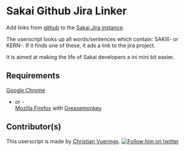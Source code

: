 # Sakai Github Jira Linker

Add links from [github](http://github.com) to the [Sakai Jira instance](https://jira.sakaiproject.org).

The userscript looks up all words/sentences which contain: SAKIII- or KERN-.
If it finds one of these, it ads a link to the jira project.

It is aimed at making the life of Sakai developers a ini mini bit easier.

## Requirements
[Google Chrome](http://www.google.com/chrome)  
- or -  
[Mozilla Firefox](http://www.mozilla.org/firefox/) with [Greasemonkey](https://addons.mozilla.org/en-US/firefox/addon/greasemonkey/)

## Contributor(s)
This userscript is made by [Christian Vuerings](http://denbuzze.com).
[![Follow him on twitter](http://f.cl.ly/items/2z1p0w320g1q0T061m1u/twitter_follow.png)](http://twitter.com/denbuzze)